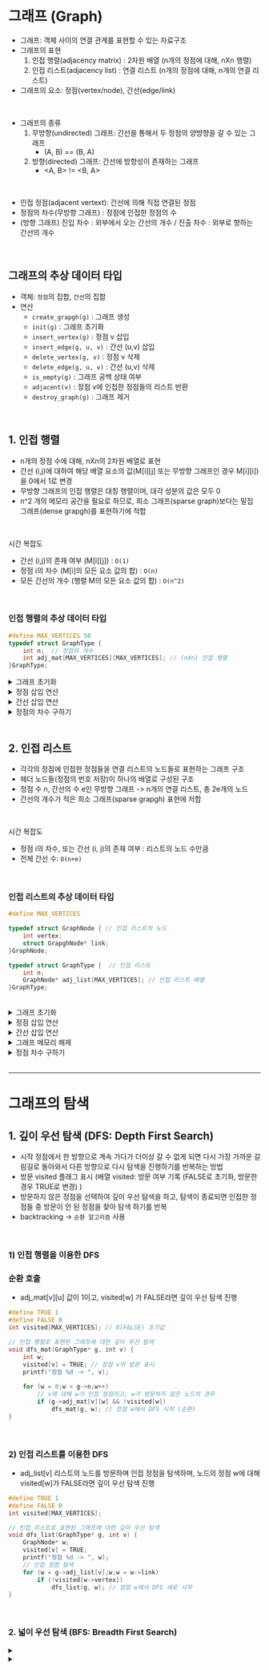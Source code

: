 # 그래프 (Graph)

- 그래프: 객체 사이의 연결 관계를 표현할 수 있는 자료구조
- 그래프의 표현
	1. 인접 행렬(adjacency matrix) : 2차원 배열 (n개의 정점에 대해, nXn 행렬)
	2. 인접 리스트(adjacency list) : 연결 리스트 (n개의 정점에 대해, n개의 연결 리스트)
- 그래프의 요소: 정점(vertex/node), 간선(edge/link)
<br>

- 그래프의 종류
  1. 무방향(undirected) 그래프: 간선을 통해서 두 정점의 양뱡향을 갈 수 있는 그래프
     - (A, B) == (B, A)
  3. 방향(directed) 그래프: 간선에 방향성이 존재하는 그래프
      - <A, B> != <B, A>
 <br>
 
- 인접 정점(adjacent vertext): 간선에 의해 직접 연결된 정점
- 정점의 차수(무방향 그래프) : 정점에 인접한 정점의 수
- (방향 그래프) 진입 차수 : 외부에서 오는 간선의 개수 / 진출 차수 : 외부로 향하는 간선의 개수


<br>

## 그래프의 추상 데이터 타입
- 객체: `정점`의 집합, `간선`의 집합
- 연산
  - `create_grapgh(g)` : 그래프 생성
  - `init(g)` : 그래프 초기화
  - `insert_vertex(g)` : 정점 v 삽입
  - `insert_edge(g, u, v)` : 간선 (u,v) 삽입
  - `delete_vertex(g, v)` : 정점 v 삭제
  - `delete_edge(g, u, v)` : 간선 (u,v) 삭제
  - `is_empty(g)` : 그래프 공백 상태 여부
  - `adjacent(v)` : 정점 v에 인접한 정점들의 리스트 반환
  - `destroy_graph(g)` : 그래프 제거


<br>

## 1. 인접 행렬
- n개의 정점 수에 대해, nXn의 2차원 배열로 표현
- 간선 (i,j)에 대하여 해당 배열 요소의 값(M[i][j] 또는 무방향 그래프인 경우 M[i][i]) 을 0에서 1로 변경
- 무방향 그래프의 인접 행렬은 대칭 행렬이며, 대각 성분의 값은 모두 0
- n^2 개의 메모리 공간을 필요로 하므로, 희소 그래프(sparse graph)보다는 밀집 그래프(dense grapgh)를 표현하기에 적합
<br>

시간 복잡도
- 간선 (i,j)의 존재 여부 (M[i][j]) : `O(1)`
- 정점 i의 차수 (M[i]의 모든 요소 값의 합) : `O(n)`
- 모든 간선의 개수 (행렬 M의 모든 요소 값의 합) : `O(n^2)`



<br>

### 인접 행렬의 추상 데이터 타입
```C
#define MAX_VERTICES 50
typedef struct GraphType {
	int n;	// 정점의 개수
	int adj_mat[MAX_VERTICES][MAX_VERTICES]; // (nXn) 인접 행렬
}GraphType;
```

<details>
  <summary> 그래프 초기화 </summary>
  
  - 정점의 개수를 0으로, 인접 행렬의 모든 요소 값을 0으로 초기화
  
  
```C
// 그래프 초기화
void init(GraphType* g) {
	int r, c;
	g->n = 0;
	for (r = 0;r < MAX_VERTICES;r++)
		for (c = 0;c < MAX_VERTICES;c++)
			g->adj_mat[r][c] = 0;
}
```
  
</details>

<details>
  <summary> 정점 삽입 연산 </summary>
  
  - GraphType 구조체의 n 멤버의 값을 1 증가시키는 연산
  
```C
// 정점 삽입 연산
void insert_vertex(GraphType* g, int v) {
	if ((g->n + 1) > MAX_VERTICES) {
		fprintf(stderr, "그래프: 정점의 개수 초과");
		return;
	}
	g->n++;
}  
```
  
</details>

</details>

<details>
  <summary> 간선 삽입 연산 </summary>
  
  - (무방향그래프) 두 정점에 대한 배열 요소 값을 1로 설정
  
```C
// 간선 삽입 연산
void insert_edge(GraphType* g, int start, int end) {
	if (start >= g->n || end >= g->n) {
		fprintf(stderr, "그래프: 정점 번호 오류");
		return;
	}
	g->adj_mat[start][end] = 1;
	g->adj_mat[end][start] = 1;
}
```
  
</details>

<details>
	<summary> 정점의 차수 구하기 </summary>
	
- i번째 행의 모든 요소의 값의 합 계산
	
```C
// 정점 v의 차수 구하기
int get_degree(GraphType* g, int v) {
	int i, sum = 0;
	for (i = 0;i < g->n;i++)
		sum += g->adj_mat[v][i];
	return sum;
}
```
</details>
	
<br>


## 2. 인접 리스트 
- 각각의 정점에 인접한 정점들을 연결 리스트의 노드들로 표현하는 그래프 구조
- 헤더 노드들(정점의 번호 저장)이 하나의 배열로 구성된 구조
- 정점 수 n, 간선의 수 e인 무방향 그래프 -> n개의 연결 리스트, 총 2e개의 노드 
- 간선의 개수가 적은 희소 그래프(sparse grapgh) 표현에 저합
<br>

시간 복잡도
- 정점 i의 차수, 또는 간선 (i, j)의 존재 여부 : 리스트의 노드 수만큼
- 전체 간선 수: `O(n+e)`

<br>

### 인접 리스트의 추상 데이터 타입

```C
#define MAX_VERTICES

typedef struct GraphNode { // 인접 리스트의 노드
	int vertex;
	struct GrapghNode* link;
}GraphNode;

typedef struct GraphType {	// 인접 리스트
	int n;
	GraphNode* adj_list[MAX_VERTICES]; // 인접 리스트 배열
}GraphType;
```
<br>

<details>
  <summary> 그래프 초기화</summary>

- GraphType 구조체의 멤버 n의 값을 0으로 초기화
- adj_list 포인터 배열의 요소들을 NULL 값으로 초기화
	
```C
// 그래프 초기화
void init(GraphType* g) {
	int v;
	g->n = 0;
	for (v = 0;v < MAX_VERTICES;v++)
		g->adj_list[v] = NULL;
}  
```
  
</details>

</details>

<details>
  <summary> 정점 삽입 연산</summary>
  
```C
// 정점 삽입 연산
void insert_vertex(GraphType* g, int v) {
	if (((g->n) + 1) > MAX_VERTICES) {
		fprintf(stderr, "그래프: 정저의 개수 초과");
		return;
	}
	g->n++;
}  
```
  
</details>

<details>
	<summary> 간선 삽입 연산</summary>

- 새로운 노드를 동적할당 받아 u번 리스트에 v의 정점을 vertex로 하는 노드를 맨 처음에 삽입
	
	
```C
// 간선(u,v) 삽입 연산
void insert_edge(GraphType* g, int u, int v) {
	GraphNode* node;
	if (u >= g->n || v >= g->n) {
		fprintf(stderr, "그래프: 정점 번호 오류");
		return;
	}

	node = (GraphNode*)malloc(sizeof(GraphNode));
	node->vertex = v;
	// 리스트의 맨 처음에 삽입
	node->link = g->adj_list[u]; // 노드의 링크 필드에 u번째 리스트 주소 삽입
	g->adj_list[u] = node; // u번째 리스트의 헤더에 node 주소 삽입
}	
```
</details>

<details>
	<summary> 그래프 메모리 해제 </summary>

- 그래프의 포인터 배열의 각 리스트의 모든 노드의 메모리 해제
	
```C
// 그래프의 모든 메모리 해제
void destroy_graph(GraphType* g) {
	GraphNode* p, * next;
	int v = 0;

	for (v = 0;v < g->n;v++) {
		p = g->adj_list[v];
		// 포인터 배열의 각 리스트의 모든 노드들 메모리 해제
		while (p != NULL) {
			next = p->link;
			free(p);
			p = next;
		}
	}
	free(g); // 그래프 메모리 해제
}	
```
</details>

<details>
	<summary> 정점 차수 구하기 </summary>

- 리스트의 노드 개수 계산하기
	
```C
// 정점 v의 차수 계산하기
int get_degree(GraphType* g, int v) {
	int cnt = 0;
	GraphNode* p = g->adj_list[v];
		
	// v번 리스트의 노드 개수 구하기
	while (p != NULL) {
		p = p->link;
		cnt++;
	}
	return cnt;
}	
```
</details>
<br>
<hr>
	
# 그래프의 탐색
	
## 1. 깊이 우선 탐색 (DFS: Depth First Search)

- 시작 정점에서 한 방향으로 계속 가다가 더이상 갈 수 없게 되면 다시 가장 가까운 갈림길로 돌아와서 다른 방향으로 다시 탐색을 진행하기를 반복하는 방법
- 방문 visited 플래그 표시 (배열 visited: 방문 여부 기록 (FALSE로 초기화, 방문한 경우 TRUE로 변경) )
- 방문하지 않은 정점을 선택하여 깊이 우선 탐색을 하고, 탐색이 종료되면 인접한 정점들 중 방문이 안 된 정점을 찾아 탐색 하기를 반복
- backtracking -> `순환 알고리즘` 사용
<br>
	
### 1) 인접 행렬을 이용한 DFS

### 순환 호출
- adj_mat[v][u] 값이 1이고, visited[w] 가 FALSE라면 깊이 우선 탐색 진행
	
```C
#define TRUE 1
#define FALSE 0
int visited[MAX_VERTICES]; // 0(FALSE) 초기값

// 인접 행렬로 표현된 그래프에 대한 깊이 우선 탐색
void dfs_mat(GraphType* g, int v) {
	int w;
	visited[v] = TRUE; // 정점 v의 방문 표시
	printf("정점 %d -> ", v);
	
	for (w = 0;w < g->n;w++)
		// v에 대해 w가 인접 정점이고, w가 방문하지 않은 노드의 경우
		if (g->adj_mat[v][w] && !visited[w])
			dfs_mat(g, w); // 정점 w에서 DFS 시작 (순환)
}

```
	
<br>
	
### 2) 인접 리스트를 이용한 DFS
- adj_list[v] 리스트의 노드를 방문하며 인접 정점을 탐색하며, 노드의 정점 w에 대해 visited[w]가 FALSE라면 깊이 우선 탐색 진행
	
```C
#define TRUE 1
#define FALSE 0
int visited[MAX_VERTICES];

// 인접 리스트로 표현된 그래프에 대한 깊이 우선 탐색
void dfs_list(GraphType* g, int v) {
	GraphNode* w;
	visited[v] = TRUE;
	printf("정점 %d -> ", w);
	// 인접 정점 탐색
	for (w = g->adj_list[v];w;w = w->link)
		if (!visited[w->vertex])
			dfs_list(g, w);	// 정점 w에서 DFS 새로 시작
}
```
<br>
	
	
### 2. 넓이 우선 탐색 (BFS: Breadth First Search)
	
<details>
	<summary> </summary>

```C
	
```
</details>

<details>
	<summary> </summary>

```C
	
```
</details>



